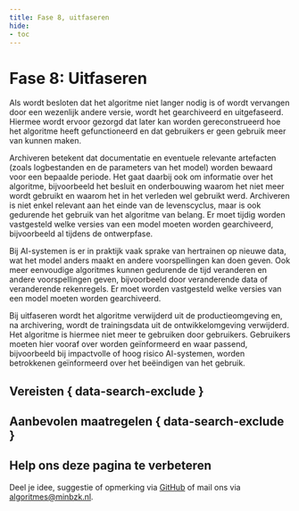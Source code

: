 ```yaml
---
title: Fase 8, uitfaseren
hide:
- toc
---
```


# Fase 8: Uitfaseren
Als wordt besloten dat het algoritme niet langer nodig is of wordt vervangen door een wezenlijk andere versie, wordt het gearchiveerd en uitgefaseerd.
Hiermee wordt ervoor gezorgd dat later kan worden gereconstrueerd hoe het algoritme heeft gefunctioneerd en dat gebruikers er geen gebruik meer van kunnen maken.

Archiveren betekent dat documentatie en eventuele relevante artefacten (zoals logbestanden en de parameters van het model) worden bewaard voor een bepaalde periode.
Het gaat daarbij ook om informatie over het algoritme, bijvoorbeeld het besluit en onderbouwing waarom het niet meer wordt gebruikt en waarom het in het verleden wel gebruikt werd.
Archiveren is niet enkel relevant aan het einde van de levenscyclus, maar is ook gedurende het gebruik van het algoritme van belang.
Er moet tijdig worden vastgesteld welke versies van een model moeten worden gearchiveerd, bijvoorbeeld al tijdens de ontwerpfase.

Bij AI-systemen is er in praktijk vaak sprake van hertrainen op nieuwe data, wat het model anders maakt en andere voorspellingen kan doen geven.
Ook meer eenvoudige algoritmes kunnen gedurende de tijd veranderen en andere voorspellingen geven, bijvoorbeeld door veranderende data of veranderende rekenregels.
Er moet worden vastgesteld welke versies van een model moeten worden gearchiveerd.

Bij uitfaseren wordt het algoritme verwijderd uit de productieomgeving en, na archivering, wordt de trainingsdata uit de ontwikkelomgeving verwijderd.
Het algoritme is hiermee niet meer te gebruiken door gebruikers.
Gebruikers moeten hier vooraf over worden geïnformeerd en waar passend, bijvoorbeeld bij impactvolle of hoog risico AI-systemen, worden betrokkenen geïnformeerd over het beëindigen van het gebruik.

## Vereisten { data-search-exclude }

<!-- list_vereisten levenscyclus/uitfaseren no-rol no-levenscyclus no-search no-onderwerp -->

## Aanbevolen maatregelen { data-search-exclude }

<!-- list_maatregelen levenscyclus/uitfaseren no-rol no-levenscyclus no-search no-onderwerp -->


## Help ons deze pagina te verbeteren
Deel je idee, suggestie of opmerking via [GitHub](https://github.com/MinBZK/Algoritmekader/issues/new/choose) of mail ons via [algoritmes@minbzk.nl](mailto:algoritmes@minbzk.nl).
